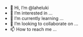 - 👋 Hi, I’m @laheluki
- 👀 I’m interested in ...
- 🌱 I’m currently learning ...
- 💞️ I’m looking to collaborate on ...
- 📫 How to reach me ...

<!---
laheluki/laheluki is a ✨ special ✨ repository because its `README.md` (this file) appears on your GitHub profile.
You can click the Preview link to take a look at your changes.
--->
